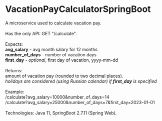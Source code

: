 # VacationPayCalculatorSpringBoot
A microservice used to calculate vacation pay. 
<br>
<br>
Has the only API: GET "/calculate".
<br>
<br>
Expects:<br>
<b>avg_salary</b> -  avg month salary for 12 months<br>
<b>number_of_days</b> - number of vacation days<br>
<b>first_day</b> - <i>optional</i>, first day of vacation, yyyy-mm-dd
<br>
<br>
Returns:<br>
amount of vacation pay (rounded to two decimal places).
<br>
<i> holidays are considered (using Russian calendar) if <b>first_day</b> is specified</i>
<br>
<br>
Example:<br>
/calculate?avg_salary=10000&number_of_days=14<br>
/calculate?avg_salary=25000&number_of_days=7&first_day=2023-01-01
<br>
<br>
Technologies: Java 11, SpringBoot 2.7.11 (Spring Web).